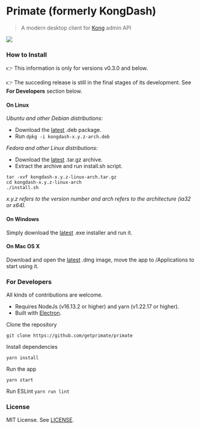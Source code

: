 # Primate (formerly KongDash)

> A modern desktop client for [Kong](https://konghq.com/kong/) admin API

[![](screenshot.png)](https://raw.githubusercontent.com/getprimate/primate/main/screenshot.png)

### How to Install

👉 This information is only for versions v0.3.0 and below. 

👉 The succeding release is still in the final stages of its development. See **For Developers** section below.

#### On Linux
_Ubuntu and other Debian distributions:_

- Download the [latest](https://github.com/getprimate/primate/releases) .deb package. 
- Run `dpkg -i kongdash-x.y.z-arch.deb`


_Fedora and other Linux distributions:_

- Download the [latest](https://github.com/getprimate/primate/releases) .tar.gz archive.
- Extract the archive and run install.sh script.

```shell
tar -xvf kongdash-x.y.z-linux-arch.tar.gz
cd kongdash-x.y.z-linux-arch
./install.sh
```

_x.y.z refers to the version number and arch refers to the architecture (ia32 or x64)._

#### On Windows
Simply download the [latest](https://github.com/getprimate/primate/releases) .exe installer and run it.

#### On Mac OS X
Download and open the [latest](https://github.com/getprimate/primate/releases) .dmg image, move the app to /Applications to start using it.

### For Developers
All kinds of contributions are welcome.

- Requires NodeJs (v16.13.2 or higher) and yarn (v1.22.17 or higher).
- Built with [Electron](https://www.electronjs.org/).

Clone the repository
```shell
git clone https://github.com/getprimate/primate
```

Install dependencies
```shell
yarn install
```

Run the app
```shell
yarn start
```

Run ESLint
```yarn run lint```

### License
MIT License. See [LICENSE](https://github.com/getprimate/primate/blob/main/LICENSE).